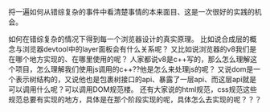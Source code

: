 捋一遍如何从错综复杂的事件中看清楚事情的本来面目、这是一次很好的实践的机会。

如何在错综复杂的情况下得到每一个浏览器设计的真实原理。
比如说合成层的概念与浏览器devtool中的layer面板会有什么关系呢？
又比如说浏览器的v8我们是在哪个地方实现的、在哪里使用的呢？
人家都说v8是c++写的，那么怎么理解这个项目，怎么理解我们使用js调用的c++??他是怎么来处理js的呢？
又说dom是一个表示树结构的，又说他也是包裹树接口的api、暴露了一层api、而这层api就是可以调用什么呢？可以调用DOM规范楼。
还有大家说的html规范，css规范这些规范总要有实现的地方，具体是在那个阶段实现的呢，具体怎么去实现的呢？？？

